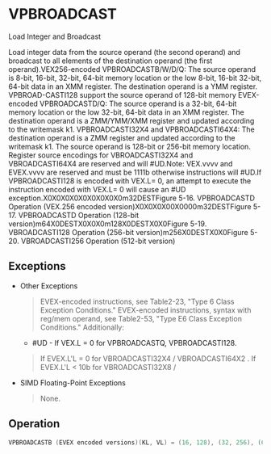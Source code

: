 # VPBROADCAST

Load Integer and Broadcast

Load integer data from the source operand (the second operand) and broadcast to all elements of the destination operand (the first operand).VEX256-encoded VPBROADCASTB/W/D/Q: The source operand is 8-bit, 16-bit, 32-bit, 64-bit memory location or the low 8-bit, 16-bit 32-bit, 64-bit data in an XMM register.
The destination operand is a YMM register.
VPBROAD-CASTI128 support the source operand of 128-bit memory EVEX-encoded VPBROADCASTD/Q: The source operand is a 32-bit, 64-bit memory location or the low 32-bit, 64-bit data in an XMM register.
The destination operand is a ZMM/YMM/XMM register and updated according to the writemask k1.
VPBROADCASTI32X4 and VPBROADCASTI64X4: The destination operand is a ZMM register and updated according to the writemask k1.
The source operand is 128-bit or 256-bit memory location.
Register source encodings for VBROADCASTI32X4 and VBROADCASTI64X4 are reserved and will #UD.Note: VEX.vvvv and EVEX.vvvv are reserved and must be 1111b otherwise instructions will #UD.If VPBROADCASTI128 is encoded with VEX.L= 0, an attempt to execute the instruction encoded with VEX.L= 0 will cause an #UD exception.X0X0X0X0X0X0X0X0X0m32DESTFigure 5-16.
 VPBROADCASTD Operation (VEX.256 encoded version)X0X0X0X00X0000m32DESTFigure 5-17.
 VPBROADCASTD Operation (128-bit version)m64X0DESTX0X0X0m128X0DESTX0X0Figure 5-19.
 VBROADCASTI128 Operation (256-bit version)m256X0DESTX0X0Figure 5-20.
 VBROADCASTI256 Operation (512-bit version)

## Exceptions

- Other Exceptions
  > EVEX-encoded instructions, see Table2-23, "Type 6 Class Exception Conditions."
  > EVEX-encoded instructions, syntax with reg/mem operand,
  >  see Table2-53, "Type E6 Class Exception Conditions."
  > Additionally:
  - #UD - If VEX.L = 0 for VPBROADCASTQ, VPBROADCASTI128.
  > If EVEX.L'L = 0 for 
  > VBROADCASTI32X4
  > /
  > VBROADCASTI64X2
  > .
  > If EVEX.L'L < 10b for 
  > VBROADCASTI32X8
  > /
- SIMD Floating-Point Exceptions
  > None.

## Operation

```C
VPBROADCASTB (EVEX encoded versions)(KL, VL) = (16, 128), (32, 256), (64, 512)FOR j := 0 TO KL-1i := j * 8IF k1[j] OR *no writemask*THEN DEST[i+7:i] := SRC[7:0]ELSE IF *merging-masking*; merging-maskingTHEN *DEST[i+7:i] remains unchanged*ELSE ; zeroing-maskingDEST[i+7:i] := 0FIFI;VPBROADCASTW (EVEX encoded versions)(KL, VL) = (8, 128), (16, 256), (32, 512)FOR j := 0 TO KL-1i := j * 16IF k1[j] OR *no writemask*THEN DEST[i+15:i] := SRC[15:0]ELSE IF *merging-masking*; merging-maskingTHEN *DEST[i+15:i] remains unchanged*ELSE ; zeroing-maskingDEST[i+15:i] := 0FIFI;ENDFORDEST[MAXVL-1:VL] := 0VPBROADCASTD (128 bit version)temp := SRC[31:0]DEST[31:0] := tempDEST[63:32] := tempDEST[95:64] := tempDEST[127:96] := tempDEST[MAXVL-1:128] := 0VPBROADCASTD (VEX.256 encoded version)temp := SRC[31:0]DEST[31:0] := tempDEST[63:32] := tempDEST[95:64] := tempDEST[127:96] := tempDEST[159:128] := tempDEST[191:160] := tempDEST[223:192] := tempDEST[255:224] := tempDEST[MAXVL-1:256] := 0VPBROADCASTD (EVEX encoded versions)(KL, VL) = (4, 128), (8, 256), (16, 512)FOR j := 0 TO KL-1i := j * 32IF k1[j] OR *no writemask*THEN DEST[i+31:i] := SRC[31:0]ELSE IF *merging-masking*; merging-maskingTHEN *DEST[i+31:i] remains unchanged*ELSE ; zeroing-maskingDEST[i+31:i] := 0FIFI;VPBROADCASTQ (VEX.256 encoded version)temp := SRC[63:0]DEST[63:0] := tempDEST[127:64] := tempDEST[191:128] := tempDEST[255:192] := tempDEST[MAXVL-1:256] := 0VPBROADCASTQ (EVEX encoded versions)(KL, VL) = (2, 128), (4, 256), (8, 512)FOR j := 0 TO KL-1i := j * 64IF k1[j] OR *no writemask*THEN DEST[i+63:i] := SRC[63:0]ELSE IF *merging-masking*; merging-maskingTHEN *DEST[i+63:i] remains unchanged*ELSE ; zeroing-maskingDEST[i+63:i] := 0FIFI;ENDFORDEST[MAXVL-1:VL] := 0VBROADCASTI32x2 (EVEX encoded versions)(KL, VL) = (4, 128), (8, 256), (16, 512)FOR j := 0 TO KL-1i := j * 32n := (j mod 2) * 32IF k1[j] OR *no writemask*THEN DEST[i+31:i] := SRC[n+31:n]ELSE IF *merging-masking*; merging-maskingTHEN *DEST[i+31:i] remains unchanged*ELSE ; zeroing-maskingDEST[i+31:i] := 0FIFI;ENDFORDEST[MAXVL-1:VL] := 0VBROADCASTI128 (VEX.256 encoded version)temp := SRC[127:0]DEST[127:0] := tempVBROADCASTI32X4 (EVEX encoded versions)(KL, VL) = (8, 256), (16, 512)FOR j := 0 TO KL-1i := j* 32n := (j modulo 4) * 32IF k1[j] OR *no writemask*THEN DEST[i+31:i] := SRC[n+31:n]ELSE IF *merging-masking*; merging-maskingTHEN *DEST[i+31:i] remains unchanged*ELSE ; zeroing-maskingDEST[i+31:i] := 0FIFI;ENDFORDEST[MAXVL-1:VL] := 0VBROADCASTI64X2 (EVEX encoded versions)(KL, VL) = (8, 256), (16, 512)FOR j := 0 TO KL-1i := j * 64n := (j modulo 2) * 64IF k1[j] OR *no writemask*THEN DEST[i+63:i] := SRC[n+63:n]ELSE IF *merging-masking*; merging-maskingTHEN *DEST[i+63:i] remains unchanged*ELSE ; zeroing-maskingDEST[i+63:i] = 0FIFI;ENDFOR;VBROADCASTI32X8 (EVEX.U1.512 encoded version)FOR j := 0 TO 15i := j * 32n := (j modulo 8) * 32IF k1[j] OR *no writemask*THEN DEST[i+31:i] := SRC[n+31:n]ELSE IF *merging-masking*; merging-maskingTHEN *DEST[i+31:i] remains unchanged*ELSE ; zeroing-maskingDEST[i+31:i] := 0FIFI;VBROADCASTI64X4 (EVEX.512 encoded version)FOR j := 0 TO 7i := j * 64n := (j modulo 4) * 64IF k1[j] OR *no writemask*THEN DEST[i+63:i] := SRC[n+63:n]ELSE IF *merging-masking*; merging-maskingTHEN *DEST[i+63:i] remains unchanged*ELSE ; zeroing-maskingDEST[i+63:i] := 0FIFI;ENDFORDEST[MAXVL-1:VL] := 0Intel C/C++ Compiler Intrinsic EquivalentVPBROADCASTB __m512i _mm512_broadcastb_epi8( __m128i a);VPBROADCASTB __m512i _mm512_mask_broadcastb_epi8(__m512i s, __mmask64 k, __m128i a);VPBROADCASTB __m512i _mm512_maskz_broadcastb_epi8( __mmask64 k, __m128i a);VPBROADCASTB __m256i _mm256_broadcastb_epi8(__m128i a);VPBROADCASTB __m256i _mm256_mask_broadcastb_epi8(__m256i s, __mmask32 k, __m128i a);VPBROADCASTB __m256i _mm256_maskz_broadcastb_epi8( __mmask32 k, __m128i a);VPBROADCASTB __m128i _mm_mask_broadcastb_epi8(__m128i s, __mmask16 k, __m128i a);VPBROADCASTB __m128i _mm_maskz_broadcastb_epi8( __mmask16 k, __m128i a);VPBROADCASTB __m128i _mm_broadcastb_epi8(__m128i a);VPBROADCASTD __m512i _mm512_broadcastd_epi32( __m128i a);VPBROADCASTD __m512i _mm512_mask_broadcastd_epi32(__m512i s, __mmask16 k, __m128i a);VPBROADCASTD __m512i _mm512_maskz_broadcastd_epi32( __mmask16 k, __m128i a);VPBROADCASTD __m256i _mm256_broadcastd_epi32( __m128i a);VPBROADCASTD __m256i _mm256_mask_broadcastd_epi32(__m256i s, __mmask8 k, __m128i a);VPBROADCASTD __m256i _mm256_maskz_broadcastd_epi32( __mmask8 k, __m128i a);VPBROADCASTD __m128i _mm_broadcastd_epi32(__m128i a);VPBROADCASTD __m128i _mm_mask_broadcastd_epi32(__m128i s, __mmask8 k, __m128i a);VPBROADCASTD __m128i _mm_maskz_broadcastd_epi32( __mmask8 k, __m128i a);VPBROADCASTQ __m512i _mm512_broadcastq_epi64( __m128i a);VPBROADCASTQ __m512i _mm512_mask_broadcastq_epi64(__m512i s, __mmask8 k, __m128i a);VPBROADCASTQ __m512i _mm512_maskz_broadcastq_epi64( __mmask8 k, __m128i a);VPBROADCASTQ __m256i _mm256_broadcastq_epi64(__m128i a);VPBROADCASTQ __m256i _mm256_mask_broadcastq_epi64(__m256i s, __mmask8 k, __m128i a);VPBROADCASTQ __m256i _mm256_maskz_broadcastq_epi64( __mmask8 k, __m128i a);VPBROADCASTQ __m128i _mm_broadcastq_epi64(__m128i a);VPBROADCASTQ __m128i _mm_mask_broadcastq_epi64(__m128i s, __mmask8 k, __m128i a);VPBROADCASTQ __m128i _mm_maskz_broadcastq_epi64( __mmask8 k, __m128i a);VPBROADCASTW __m512i _mm512_broadcastw_epi16(__m128i a);VPBROADCASTW __m512i _mm512_mask_broadcastw_epi16(__m512i s, __mmask32 k, __m128i a);VPBROADCASTW __m512i _mm512_maskz_broadcastw_epi16( __mmask32 k, __m128i a);VPBROADCASTW __m256i _mm256_broadcastw_epi16(__m128i a);VPBROADCASTW __m256i _mm256_mask_broadcastw_epi16(__m256i s, __mmask16 k, __m128i a);VPBROADCASTW __m256i _mm256_maskz_broadcastw_epi16( __mmask16 k, __m128i a);VPBROADCASTW __m128i _mm_broadcastw_epi16(__m128i a);VPBROADCASTW __m128i _mm_mask_broadcastw_epi16(__m128i s, __mmask8 k, __m128i a);VPBROADCASTW __m128i _mm_maskz_broadcVBROADCASTI32x2 __m512i _mm512_mask_broadcast_i32x2(__m512i s, __mmask16 k, __m128i a);VBROADCASTI32x2 __m512i _mm512_maskz_broadcast_i32x2( __mmask16 k, __m128i a);VBROADCASTI32x2 __m256i _mm256_broadcast_i32x2( __m128i a);VBROADCASTI32x2 __m256i _mm256_mask_broadcast_i32x2(__m256i s, __mmask8 k, __m128i a);VBROADCASTI32x2 __m256i _mm256_maskz_broadcast_i32x2( __mmask8 k, __m128i a);VBROADCASTI32x2 __m128i _mm_broadcast_i32x2(__m128i a);VBROADCASTI32x2 __m128i _mm_mask_broadcast_i32x2(__m128i s, __mmask8 k, __m128i a);VBROADCASTI32x2 __m128i _mm_maskz_broadcast_i32x2( __mmask8 k, __m128i a);VBROADCASTI32x4 __m512i _mm512_broadcast_i32x4( __m128i a);VBROADCASTI32x4 __m512i _mm512_mask_broadcast_i32x4(__m512i s, __mmask16 k, __m128i a);VBROADCASTI32x4 __m512i _mm512_maskz_broadcast_i32x4( __mmask16 k, __m128i a);VBROADCASTI32x4 __m256i _mm256_broadcast_i32x4( __m128i a);VBROADCASTI32x4 __m256i _mm256_mask_broadcast_i32x4(__m256i s, __mmask8 k, __m128i a);VBROADCASTI32x4 __m256i _mm256_maskz_broadcast_i32x4( __mmask8 k, __m128i a);VBROADCASTI32x8 __m512i _mm512_broadcast_i32x8( __m256i a);VBROADCASTI32x8 __m512i _mm512_mask_broadcast_i32x8(__m512i s, __mmask16 k, __m256i a);VBROADCASTI32x8 __m512i _mm512_maskz_broadcast_i32x8( __mmask16 k, __m256i a);VBROADCASTI64x2 __m512i _mm512_broadcast_i64x2( __m128i a);VBROADCASTI64x2 __m512i _mm512_mask_broadcast_i64x2(__m512i s, __mmask8 k, __m128i a);VBROADCASTI64x2 __m512i _mm512_maskz_broadcast_i64x2( __mmask8 k, __m128i a);VBROADCASTI64x2 __m256i _mm256_broadcast_i64x2( __m128i a);VBROADCASTI64x2 __m256i _mm256_mask_broadcast_i64x2(__m256i s, __mmask8 k, __m128i a);VBROADCASTI64x2 __m256i _mm256_maskz_broadcast_i64x2( __mmask8 k, __m128i a);VBROADCASTI64x4 __m512i _mm512_broadcast_i64x4( __m256i a);VBROADCASTI64x4 __m512i _mm512_mask_broadcast_i64x4(__m512i s, __mmask8 k, __m256i a);VBROADCASTI64x4 __m512i _mm512_maskz_broadcast_i64x4( __mmask8 k, __m256i a);
```
